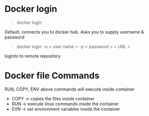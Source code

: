 # Docker login
> docker login 

Default, connects you to docker hub.
Asks you to supply username & password

> docker login -u < user name > -p < password > < URL >

loginto to remote repository

# Docker file Commands

RUN, COPY, ENV 
above commands will execute inside container

- COPY -> copies the files inside container
- RUN -> execute linux commands inside the container
- EVN -> set environment variables inside the container

